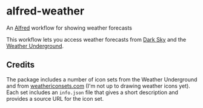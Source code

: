 alfred-weather
==============

An [Alfred][alfred] workflow for showing weather forecasts

This workflow lets you access weather forecasts from [Dark Sky][darksky] and the
[Weather Underground][wund]. 

Credits
-------

The package includes a number of icon sets from the Weather Underground and
from [weathericonsets.com][icons] (I'm not up to drawing weather icons yet).
Each set includes an `info.json` file that gives a short description and
provides a source URL for the icon set.

[alfred]: http://www.alfredapp.com
[icons]: http://www.weathericonsets.com
[wund]: http://www.weatherunderground.com
[darksky]: http://darksky.net
